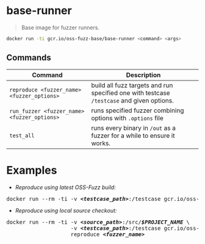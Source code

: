 # base-runner
> Base image for fuzzer runners.

```bash
docker run -ti gcr.io/oss-fuzz-base/base-runner <command> <args>
```

## Commands

| Command | Description |
|---------|-------------|
| `reproduce <fuzzer_name> <fuzzer_options>` | build all fuzz targets and run specified one with testcase `/testcase` and given options.
| `run_fuzzer <fuzzer_name> <fuzzer_options>` | runs specified fuzzer combining options with `.options` file |
| `test_all` | runs every binary in `/out` as a fuzzer for a while to ensure it works. |

# Examples

- *Reproduce using latest OSS-Fuzz build:*

<pre>
docker run --rm -ti -v <b><i>&lt;testcase_path&gt;</i></b>:/testcase gcr.io/oss-fuzz/<b><i>$PROJECT_NAME</i></b> reproduce <b><i>&lt;fuzzer_name&gt;</i></b>
</pre>

- *Reproduce using local source checkout:*

<pre>
docker run --rm -ti -v <b><i>&lt;source_path&gt;</i></b>:/src/<b><i>$PROJECT_NAME</i></b> \
                    -v <b><i>&lt;testcase_path&gt;</i></b>:/testcase gcr.io/oss-fuzz/<b><i>$PROJECT_NAME</i></b> \
                    reproduce <b><i>&lt;fuzzer_name&gt;</i></b>
</pre>
